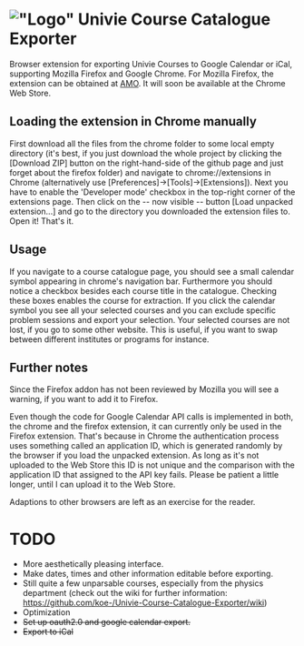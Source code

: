 !["Logo"](https://raw.githubusercontent.com/koe-/Univie-Course-Catalogue-Exporter/master/chrome/img/logo64.png) Univie Course Catalogue Exporter
================================================================================================================================================

Browser extension for exporting Univie Courses to Google Calendar or iCal, supporting Mozilla Firefox and Google Chrome.
For Mozilla Firefox, the extension can be obtained at [AMO](https://addons.mozilla.org/en-US/firefox/addon/univie-course-catalogue-export/).
It will soon be available at the Chrome Web Store.

Loading the extension in Chrome manually
----------------------------------------

First download all the files from the chrome folder to some local empty directory (it's best, if you just download the whole project by clicking the [Download ZIP] button on the right-hand-side of the github page and just forget about the firefox folder) and navigate to chrome://extensions in Chrome (alternatively use [Preferences]->[Tools]->[Extensions]). Next you have to enable the 'Developer mode' checkbox in the top-right corner of the extensions page. Then click on the -- now visible -- button [Load unpacked extension...] and go to the directory you downloaded the extension files to. Open it!
That's it.

Usage
-----

If you navigate to a course catalogue page, you should see a small calendar symbol appearing in chrome's navigation bar. Furthermore you should notice a checkbox besides each course title in the catalogue. Checking these boxes enables the course for extraction. If you click the calendar symbol you see all your selected courses and you can exclude specific problem sessions and export your selection.
Your selected courses are not lost, if you go to some other website. This is useful, if you want to swap between different institutes or programs for instance.

Further notes
-------------

Since the Firefox addon has not been reviewed by Mozilla you will see a warning, if you want to add it to Firefox.

Even though the code for Google Calendar API calls is implemented in both, the chrome and the firefox extension, it can currently only be used in the Firefox extension. That's because in Chrome the authentication process uses something called an application ID, which is generated randomly by the browser if you load the unpacked extension. As long as it's not uploaded to the Web Store this ID is not unique and the comparison with the application ID that assigned to the API key fails. Please be patient a little longer, until I can upload it to the Web Store.

Adaptions to other browsers are left as an exercise for the reader.

TODO
====
* More aesthetically pleasing interface.
* Make dates, times and other information editable before exporting.
* Still quite a few unparsable courses, especially from the physics department (check out the wiki for further information: https://github.com/koe-/Univie-Course-Catalogue-Exporter/wiki)
* Optimization
* ~~Set up oauth2.0 and google calendar export.~~
* ~~Export to iCal~~
